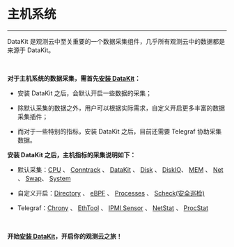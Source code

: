 # 主机系统
---

DataKit 是观测云中至关重要的一个数据采集组件，几乎所有观测云中的数据都是来源于 DataKit。

<br/>

**对于主机系统的数据采集，需首先[安装 DataKit](../../datakit/datakit-install.md)：**

- 安装 DataKit 之后，会默认开启一些数据的采集；

- 除默认采集的数据之外，用户可以根据实际需求，自定义开启更多丰富的数据采集插件；

- 而对于一些特别的指标，安装 DataKit 之后，目前还需要 Telegraf 协助采集数据。



**安装 DataKit 之后，主机指标的采集说明如下：**

- 默认采集：[CPU](cpu.md) 、 [Conntrack](conntrack.md) 、 [DataKit](datakit.md) 、 [Disk](disk.md) 、  [DiskIO](diskio.md)、  [MEM](mem.md) 、 [Net](net.md) 、  [Swap](swap.md)、  [System](system.md)

- 自定义开启：[Directory](directory.md) 、 [eBPF](ebpf.md) 、 [Processes](processes.md) 、  [Scheck(安全巡检)](mem.md)

- Telegraf：[Chrony](chrony.md) 、  [EthTool](ethtool.md) 、 [IPMI Sensor](ipmi-sensor.md) 、 [NetStat](netstat.md)	 、 [ProcStat](procstat.md)

<br/>

**开始[安装 DataKit](../../datakit/datakit-install.md)，开启你的观测云之旅！**


